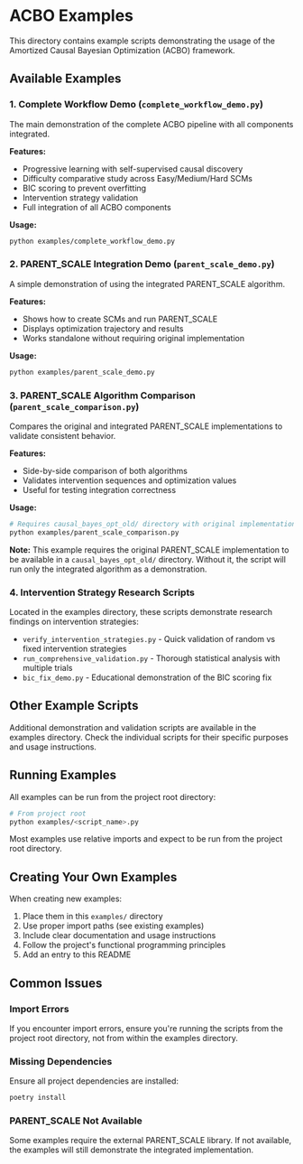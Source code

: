 # ACBO Examples

This directory contains example scripts demonstrating the usage of the Amortized Causal Bayesian Optimization (ACBO) framework.

## Available Examples

### 1. Complete Workflow Demo (`complete_workflow_demo.py`)
The main demonstration of the complete ACBO pipeline with all components integrated.

**Features:**
- Progressive learning with self-supervised causal discovery
- Difficulty comparative study across Easy/Medium/Hard SCMs
- BIC scoring to prevent overfitting
- Intervention strategy validation
- Full integration of all ACBO components

**Usage:**
```bash
python examples/complete_workflow_demo.py
```

### 2. PARENT_SCALE Integration Demo (`parent_scale_demo.py`)
A simple demonstration of using the integrated PARENT_SCALE algorithm.

**Features:**
- Shows how to create SCMs and run PARENT_SCALE
- Displays optimization trajectory and results
- Works standalone without requiring original implementation

**Usage:**
```bash
python examples/parent_scale_demo.py
```

### 3. PARENT_SCALE Algorithm Comparison (`parent_scale_comparison.py`)
Compares the original and integrated PARENT_SCALE implementations to validate consistent behavior.

**Features:**
- Side-by-side comparison of both algorithms
- Validates intervention sequences and optimization values
- Useful for testing integration correctness

**Usage:**
```bash
# Requires causal_bayes_opt_old/ directory with original implementation
python examples/parent_scale_comparison.py
```

**Note:** This example requires the original PARENT_SCALE implementation to be available in a `causal_bayes_opt_old/` directory. Without it, the script will run only the integrated algorithm as a demonstration.

### 4. Intervention Strategy Research Scripts
Located in the examples directory, these scripts demonstrate research findings on intervention strategies:

- `verify_intervention_strategies.py` - Quick validation of random vs fixed intervention strategies
- `run_comprehensive_validation.py` - Thorough statistical analysis with multiple trials
- `bic_fix_demo.py` - Educational demonstration of the BIC scoring fix

## Other Example Scripts

Additional demonstration and validation scripts are available in the examples directory. Check the individual scripts for their specific purposes and usage instructions.

## Running Examples

All examples can be run from the project root directory:

```bash
# From project root
python examples/<script_name>.py
```

Most examples use relative imports and expect to be run from the project root directory.

## Creating Your Own Examples

When creating new examples:
1. Place them in this `examples/` directory
2. Use proper import paths (see existing examples)
3. Include clear documentation and usage instructions
4. Follow the project's functional programming principles
5. Add an entry to this README

## Common Issues

### Import Errors
If you encounter import errors, ensure you're running the scripts from the project root directory, not from within the examples directory.

### Missing Dependencies
Ensure all project dependencies are installed:
```bash
poetry install
```

### PARENT_SCALE Not Available
Some examples require the external PARENT_SCALE library. If not available, the examples will still demonstrate the integrated implementation.